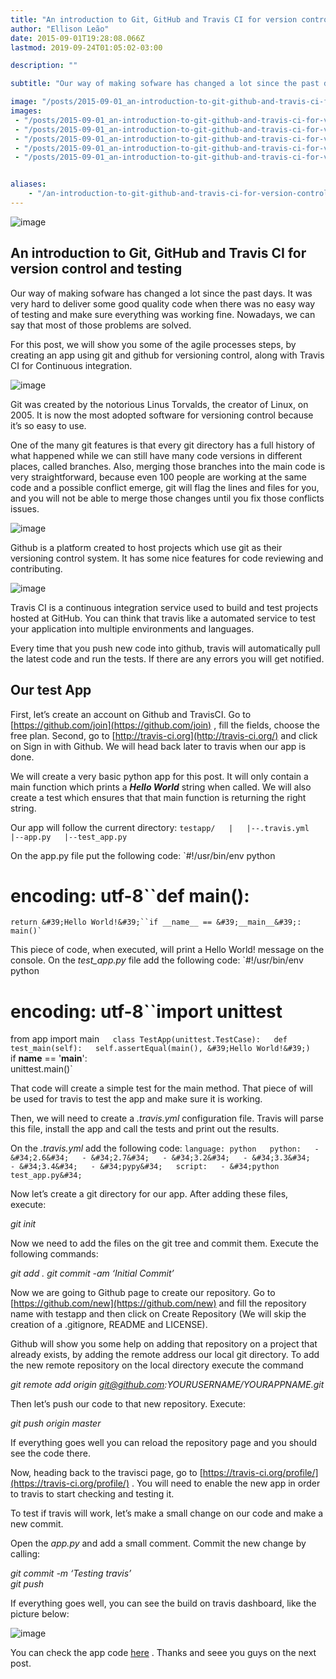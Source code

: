 ```yaml
---
title: "An introduction to Git, GitHub and Travis CI for version control and testing"
author: "Ellison Leão"
date: 2015-09-01T19:28:08.066Z
lastmod: 2019-09-24T01:05:02-03:00

description: ""

subtitle: "Our way of making sofware has changed a lot since the past days. It was very hard to deliver some good quality code when there was no easy…"

image: "/posts/2015-09-01_an-introduction-to-git-github-and-travis-ci-for-version-control-and-testing/images/1.png" 
images:
 - "/posts/2015-09-01_an-introduction-to-git-github-and-travis-ci-for-version-control-and-testing/images/1.png" 
 - "/posts/2015-09-01_an-introduction-to-git-github-and-travis-ci-for-version-control-and-testing/images/2.jpeg" 
 - "/posts/2015-09-01_an-introduction-to-git-github-and-travis-ci-for-version-control-and-testing/images/3.png" 
 - "/posts/2015-09-01_an-introduction-to-git-github-and-travis-ci-for-version-control-and-testing/images/4.png" 
 - "/posts/2015-09-01_an-introduction-to-git-github-and-travis-ci-for-version-control-and-testing/images/5.png" 


aliases:
    - "/an-introduction-to-git-github-and-travis-ci-for-version-control-and-testing-ac97f158f520"
---
```


![image](/posts/2015-09-01_an-introduction-to-git-github-and-travis-ci-for-version-control-and-testing/images/1.png)



## An introduction to Git, GitHub and Travis CI for version control and testing

Our way of making sofware has changed a lot since the past days. It was very hard to deliver some good quality code when there was no easy way of testing and make sure everything was working fine. Nowadays, we can say that most of those problems are solved.

For this post, we will show you some of the agile processes steps, by creating an app using git and github for versioning control, along with Travis CI for Continuous integration.




![image](/posts/2015-09-01_an-introduction-to-git-github-and-travis-ci-for-version-control-and-testing/images/2.jpeg)



Git was created by the notorious Linus Torvalds, the creator of Linux, on 2005. It is now the most adopted software for versioning control because it’s so easy to use.

One of the many git features is that every git directory has a full history of what happened while we can still have many code versions in different places, called branches. Also, merging those branches into the main code is very straightforward, because even 100 people are working at the same code and a possible conflict emerge, git will flag the lines and files for you, and you will not be able to merge those changes until you fix those conflicts issues.




![image](/posts/2015-09-01_an-introduction-to-git-github-and-travis-ci-for-version-control-and-testing/images/3.png)



Github is a platform created to host projects which use git as their versioning control system. It has some nice features for code reviewing and contributing.




![image](/posts/2015-09-01_an-introduction-to-git-github-and-travis-ci-for-version-control-and-testing/images/4.png)



Travis CI is a continuous integration service used to build and test projects hosted at GitHub. You can think that travis like a automated service to test your application into multiple environments and languages.

Every time that you push new code into github, travis will automatically pull the latest code and run the tests. If there are any errors you will get notified.

## Our test App

First, let’s create an account on Github and TravisCI. Go to [https://github.com/join](https://github.com/join) , fill the fields, choose the free plan. Second, go to [http://travis-ci.org](http://travis-ci.org/) and click on Sign in with Github. We will head back later to travis when our app is done.

We will create a very basic python app for this post. It will only contain a main function which prints a **_Hello World_** string when called. We will also create a test which ensures that that main function is returning the right string.

Our app will follow the current directory:
`testapp/  
|  
|--.travis.yml  
|--app.py  
|--test_app.py`

On the app.py file put the following code:
`#!/usr/bin/env python  
# encoding: utf-8``def main():  
    return &#39;Hello World!&#39;``if __name__ == &#39;__main__&#39;:  
    main()`

This piece of code, when executed, will print a Hello World! message on the console. On the _test_app.py_ file add the following code:
`#!/usr/bin/env python  
# encoding: utf-8``import unittest  
from app import main``  
class TestApp(unittest.TestCase):  
    def test_main(self):  
        self.assertEqual(main(), &#39;Hello World!&#39;)``  
if __name__ == &#39;__main__&#39;:  
    unittest.main()`

That code will create a simple test for the main method. That piece of will be used for travis to test the app and make sure it is working.

Then, we will need to create a _.travis.yml_ configuration file. Travis will parse this file, install the app and call the tests and print out the results.

On the _.travis.yml_ add the following code:
`language: python  
python:  
    - &#34;2.6&#34;  
    - &#34;2.7&#34;  
    - &#34;3.2&#34;  
    - &#34;3.3&#34;  
    - &#34;3.4&#34;  
    - &#34;pypy&#34;  
script:  
    - &#34;python test_app.py&#34;`

Now let’s create a git directory for our app. After adding these files, execute:

_git init_

Now we need to add the files on the git tree and commit them. Execute the following commands:

_git add . git commit -am ‘Initial Commit’_

Now we are going to Github page to create our repository. Go to [https://github.com/new](https://github.com/new) and fill the repository name with testapp and then click on Create Repository (We will skip the creation of a .gitignore, README and LICENSE).

Github will show you some help on adding that repository on a project that already exists, by adding the remote address our local git directory. To add the new remote repository on the local directory execute the command

_git remote add origin_ [_git@github.com_](mailto:git@github.com)_:YOURUSERNAME/YOURAPPNAME.git_

Then let’s push our code to that new repository. Execute:

_git push origin master_

If everything goes well you can reload the repository page and you should see the code there.

Now, heading back to the travisci page, go to [https://travis-ci.org/profile/](https://travis-ci.org/profile/) . You will need to enable the new app in order to travis to start checking and testing it.

To test if travis will work, let’s make a small change on our code and make a new commit.

Open the _app.py_ and add a small comment. Commit the new change by calling:

_git commit -m ‘Testing travis’  
git push_

If everything goes well, you can see the build on travis dashboard, like the picture below:




![image](/posts/2015-09-01_an-introduction-to-git-github-and-travis-ci-for-version-control-and-testing/images/5.png)



You can check the app code [here](https://github.com/ellisonleao/testapp) . Thanks and seee you guys on the next post.
